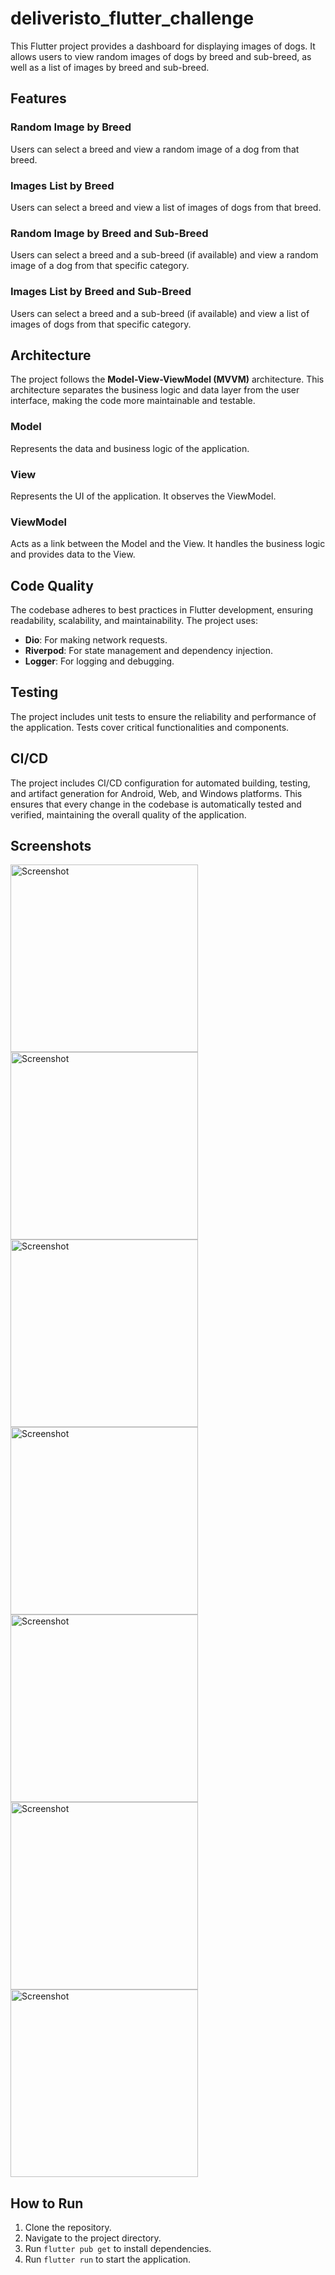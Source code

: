 # deliveristo_flutter_challenge

This Flutter project provides a dashboard for displaying images of dogs. It allows users to view random images of dogs by breed and sub-breed, as well as a list of images by breed and sub-breed.

## Features

### Random Image by Breed
Users can select a breed and view a random image of a dog from that breed.

### Images List by Breed
Users can select a breed and view a list of images of dogs from that breed.

### Random Image by Breed and Sub-Breed
Users can select a breed and a sub-breed (if available) and view a random image of a dog from that specific category.

### Images List by Breed and Sub-Breed
Users can select a breed and a sub-breed (if available) and view a list of images of dogs from that specific category.

## Architecture

The project follows the **Model-View-ViewModel (MVVM)** architecture. This architecture separates the business logic and data layer from the user interface, making the code more maintainable and testable.

### Model
Represents the data and business logic of the application.

### View
Represents the UI of the application. It observes the ViewModel.

### ViewModel
Acts as a link between the Model and the View. It handles the business logic and provides data to the View.

## Code Quality

The codebase adheres to best practices in Flutter development, ensuring readability, scalability, and maintainability. The project uses:

- **Dio**: For making network requests.
- **Riverpod**: For state management and dependency injection.
- **Logger**: For logging and debugging.

## Testing

The project includes unit tests to ensure the reliability and performance of the application. Tests cover critical functionalities and components.

## CI/CD

The project includes CI/CD configuration for automated building, testing, and artifact generation for Android, Web, and Windows platforms. This ensures that every change in the codebase is automatically tested and verified, maintaining the overall quality of the application.

## Screenshots

<img src="app_screenshots/Screenshot_1698434353.png" alt="Screenshot" width="300"/>
<img src="app_screenshots/Screenshot_1698434359.png" alt="Screenshot" width="300"/>
<img src="app_screenshots/Screenshot_1698434365.png" alt="Screenshot" width="300"/>
<img src="app_screenshots/Screenshot_1698434479.png" alt="Screenshot" width="300"/>
<img src="app_screenshots/Screenshot_1698434492.png" alt="Screenshot" width="300"/>
<img src="app_screenshots/Screenshot_1698434501.png" alt="Screenshot" width="300"/>
<img src="app_screenshots/Screenshot_1698434508.png" alt="Screenshot" width="300"/>


## How to Run

1. Clone the repository.
2. Navigate to the project directory.
3. Run `flutter pub get` to install dependencies.
4. Run `flutter run` to start the application.
